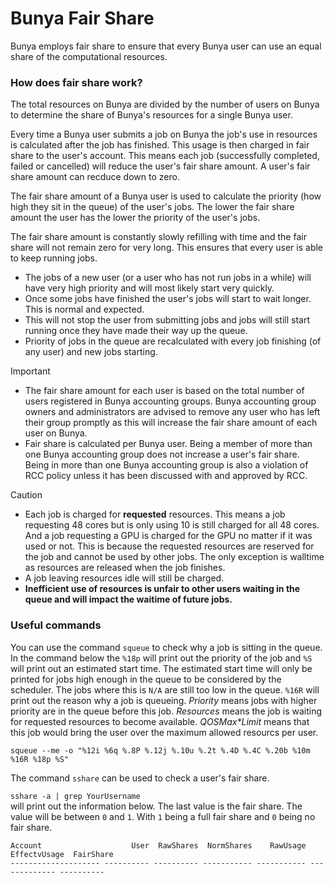 # Bunya Fair Share 

Bunya employs fair share to ensure that every Bunya user can use an equal share of the computational resources.

### How does fair share work?

The total resources on Bunya are divided by the number of users on Bunya to determine the share of Bunya's resources for a single Bunya user. 

Every time a Bunya user submits a job on Bunya the job's use in resources is calculated after the job has finished. This usage is then charged in fair share to the user's account. This means each job (successfully completed, failed or cancelled) will reduce the user's fair share amount. A user's fair share amount can recduce down to zero.

The fair share amount of a Bunya user is used to calculate the priority (how high they sit in the queue) of the user's jobs. The lower the fair share amount the user has the lower the priority of the user's jobs. 

The fair share amount is constantly slowly refilling with time and the fair share will not remain zero for very long. This ensures that every user is able to keep running jobs.

* The jobs of a new user (or a user who has not run jobs in a while) will have very high priority and will most likely start very quickly.
* Once some jobs have finished the user's jobs will start to wait longer. This is normal and expected.
* This will not stop the user from submitting jobs and jobs will still start running once they have made their way up the queue.
* Priority of jobs in the queue are recalculated with every job finishing (of any user) and new jobs starting.
>[!IMPORTANT]
>* The fair share amount for each user is based on the total number of users registered in Bunya accounting groups. Bunya accounting group owners and administrators are advised to remove any user who has left their group promptly as this will increase the fair share amount of each user on Bunya.
>* Fair share is calculated per Bunya user. Being a member of more than one Bunya accounting group does not increase a user's fair share. Being in more than one Bunya accounting group is also a violation of RCC policy unless it has been discussed with and approved by RCC.

>[!CAUTION]
>* Each job is charged for **requested** resources. This means a job requesting 48 cores but is only using 10 is still charged for all 48 cores. And a job requesting a GPU is charged for the GPU no matter if it was used or not. This is because the requested resources are reserved for the job and cannot be used by other jobs. The only exception is walltime as resources are released when the job finishes.
>* A job leaving resources idle will still be charged.
>* **Inefficient use of resources is unfair to other users waiting in the queue and will impact the waitime of future jobs.**

### Useful commands

You can use the command `squeue` to check why a job is sitting in the queue. In the command below the `%18p` will print out the priority of the job and `%S` will print out an estimated start time. The estimated start time will only be printed for jobs high enough in the queue to be considered by the scheduler. The jobs where this is `N/A` are still too low in the queue. `%16R` will print out the reason why a job is queueing. *Priority* means jobs with higher priority are in the queue before this job. *Resources* means the job is waiting for requested resources to become available. *QOSMax\*Limit* means that this job would bring the user over the maximum allowed resourcs per user.

`squeue --me -o "%12i %6q %.8P %.12j %.10u %.2t %.4D %.4C %.20b %10m %16R %18p %S"`

The command `sshare` can be used to check a user's fair share. 

`sshare -a | grep YourUsername`<br>
will print out the information below. The last value is the fair share. The value will be between `0` and `1`. With `1` being a full fair share and `0` being no fair share. 

```
Account                    User  RawShares  NormShares    RawUsage  EffectvUsage  FairShare 
-------------------- ---------- ---------- ----------- ----------- ------------- ----------
```
